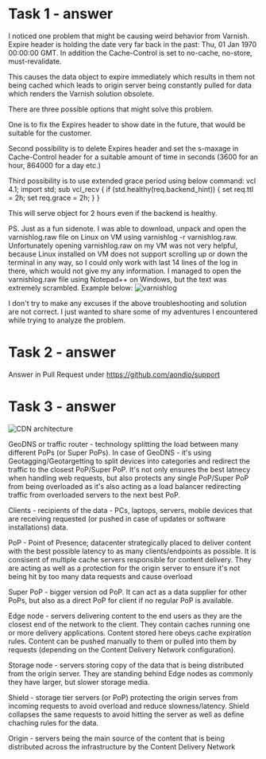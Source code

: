 Task 1 - answer
======

I noticed one problem that might be causing weird behavior from Varnish. 
Expire header is holding the date very far back in the past: Thu, 01 Jan 1970 00:00:00 GMT. In addition the Cache-Control is set to no-cache, no-store, must-revalidate.

This causes the data object to expire immediately which results in them not being cached which leads to origin server being constantly pulled for data which renders the Varnish solution obsolete.

There are three possible options that might solve this problem. 

One is to fix the Expires header to show date in the future, that would be suitable for the customer.

Second possibility is to delete Expires header and set the s-maxage in Cache-Control header for a suitable amount of time in seconds (3600 for an hour, 864000 for a day etc.)

Third possibility is to use extended grace period using below command:
vcl 4.1;
import std;
sub vcl_recv {
 if (std.healthy(req.backend_hint)) {
 set req.ttl = 2h;
 set req.grace = 2h;
 }
}

This will serve object for 2 hours even if the backend is healthy.



PS. Just as a fun sidenote. I was able to download, unpack and open the varnishlog.raw file on Linux on VM using varnishlog -r varnishlog.raw. Unfortunately opening varnishlog.raw on my VM was not very helpful, because Linux installed on VM does not support scrolling up or down the terminal in any way, so I could only work with last 14 lines of the log in there, which would not give my any information. I managed to open the varnishlog.raw file using Notepad++ on Windows, but the text was extremely scrambled. Example below:
![varnishlog](https://user-images.githubusercontent.com/86019690/122354873-b58ab880-cf51-11eb-9001-ebfcb1d42ae7.png)

I don't try to make any excuses if the above troubleshooting and solution are not correct. I just wanted to share some of my adventures I encountered while trying to analyze the problem.

Task 2 - answer
======

Answer in Pull Request under https://github.com/aondio/support


Task 3 - answer
======

![CDN architecture](https://user-images.githubusercontent.com/6757531/121661483-86cd9780-caa4-11eb-8081-d6ebc6da2800.png)

GeoDNS or traffic router - technology splitting the load between many different PoPs (or Super PoPs). In case of GeoDNS - it's using Geotagging/Geotargetting to split devices into categories and redirect the traffic to the closest PoP/Super PoP. It's not only ensures the best latnecy when handling web requests, but also protects any single PoP/Super PoP from being overloaded as it's also acting as a load balancer redirecting traffic from overloaded servers to the next best PoP.

Clients - recipients of the data - PCs, laptops, servers, mobile devices that are receiving requested (or pushed in case of updates or software installations) data.

PoP - Point of Presence; datacenter strategically placed to deliver content with the best possible latency to as many clients/endpoints as possible. It is consisent of multiple cache servers responsible for content delivery. They are acting as well as a protection for the origin server to ensure it's not being hit by too many data requests and cause overload

Super PoP - bigger version od PoP. It can act as a data supplier for other PoPs, but also as a direct PoP for client if no regular PoP is available. 

Edge node - servers delivering content to the end users as they are the closest end of the network to the client. They contain caches running one or more delivery applications. Content stored here obeys cache expiration rules. Content can be pushed manually to them or pulled into them by requests (depending on the Content Delivery Network configuration). 

Storage node - servers storing copy of the data that is being distributed from the origin server. They are standing behind Edge nodes as commonly they have larger, but slower storage media.

Shield - storage tier servers (or PoP) protecting the origin serves from incoming requests to avoid overload and reduce slowness/latency. Shield collapses the same requests to avoid hitting the server as well as define chaching rules for the data.

Origin - servers being the main source of the content that is being distributed across the infrastructure by the Content Delivery Network

